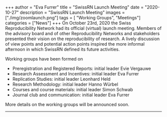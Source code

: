 +++
author = "Eva Furrer"
title = "SwissRN Launch Meeting"
date = "2020-10-27"
description = "SwissRN Launch Meeting"
images  = ["./img/zoomlaunch.png"]
tags = [ "Working Groups", "Meetings"]
categories = ["News"]
+++
On October 23rd, 2020 the Swiss Reproducibility Network had its official (virtual) launch meeting. Members of the advisory board and of other Reproducibility Networks and stakeholders presented their vision on the reproducibility of research. A lively discussion of view points and potential action points inspired the more informal afternoon in which SwissRN defined its future activities.

Working groups have been formed on 
- Preregistration and Registered Reports: initial leader Evie Vergauwe
- Research Assessment and Incentives: initial leader Eva Furrer
- Replication Studies: initial leader Leonhard Held
- Research Methodology: initial leader Hanno Würbel
- Courses and course materials: initial leader Simon Schwab
- Journal club and communication: initial leader Eva Furrer

More details on the working groups will be announced soon.

---
